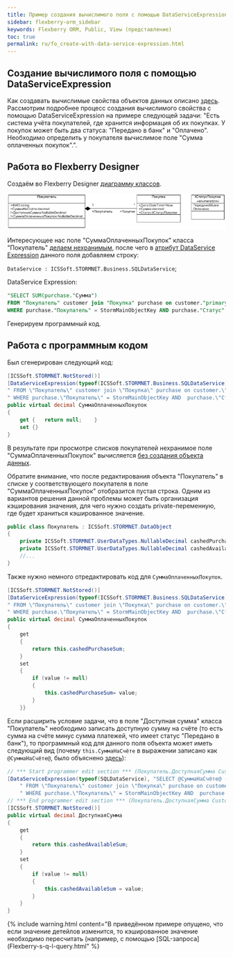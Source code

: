 ```yaml
---
title: Пример создания вычислимого поля с помощью DataServiceExpression
sidebar: flexberry-orm_sidebar
keywords: Flexberry ORM, Public, View (представление)
toc: true
permalink: ru/fo_create-with-data-service-expression.html
---
```


## Создание вычислимого поля с помощью DataServiceExpression

Как создавать вычислимые свойства объектов данных описано [здесь](fo_not-stored-attributes.html). Рассмотрим подробнее процесс создания вычислимого свойства с помощью DataServiceExpression на примере следующей задачи: "Есть система учёта покупателей, где хранится информация об их покупках. У покупок может быть два статуса: "Передано в банк" и "Оплачено". Необходимо определить у покупателя вычислимое поле "Сумма оплаченных покупок".".

## Работа во Flexberry Designer
Создаём во Flexberry Designer [диаграмму классов](fd_class-diagram.html).

![Изображение](/images/pages/products/flexberry-orm/create-with-data-service-expression/ClassDiagram_CustomerPurchase.jpg)

Интересующее нас поле "СуммаОплаченныхПокупок" класса "Покупатель" [делаем нехранимым](fo_attributes-class-data.html), после чего в [атрибут DataService Expression](fo_attributes-class-data.html) данного поля добавляем строку:

`DataService : ICSSoft.STORMNET.Business.SQLDataService`;

DataService Expression: 

``` sql
"SELECT SUM(purchase."Сумма")
FROM "Покупатель" customer join "Покупка" purchase on customer."primaryKey" = purchase."Покупатель"
WHERE purchase."Покупатель" = StormMainObjectKey AND purchase."Статус" = 'Оплачено' "
```

Генерируем программный код.

## Работа с программным кодом

Был сгенерирован следующий код:

```cs
[ICSSoft.STORMNET.NotStored()]
[DataServiceExpression(typeof(ICSSoft.STORMNET.Business.SQLDataService), "SELECT SUM(purchase.\"Сумма\")"+
" FROM \"Покупатель\" customer join \"Покупка\" purchase on customer.\"primaryKey\" = purchase.\"Покупатель\""+
" WHERE purchase.\"Покупатель\" = StormMainObjectKey AND  purchase.\"Статус\" = \'Оплачено\' ")]
public virtual decimal СуммаОплаченныхПокупок
{
	get {	return null;	}
	set {}
}
```

В результате при просмотре списков покупателей нехранимое поле "СуммаОплаченныхПокупок" вычисляется [без создания объекта данных](fo_not-stored-attributes.html). 

Обратите внимание, что после редактирования объекта "Покупатель" в списке у соответствующего покупателя в поле "СуммаОплаченныхПокупок" отобразится пустая строка. Одним из вариантов решения данной проблемы может быть организация кэширования значения, для чего нужно создать private-переменную, где будет храниться кэшированное значение.

```cs
public class Покупатель : ICSSoft.STORMNET.DataObject
{
	private ICSSoft.STORMNET.UserDataTypes.NullableDecimal cashedPurchaseSum = null; //переменная для хранения кэша поля СуммаОплаченныхПокупок
	private ICSSoft.STORMNET.UserDataTypes.NullableDecimal cashedAvailableSum = null; //переменная для хранения кэша поля ДоступнаяСумма
	//...
}
```

Также нужно немного отредактировать код для `СуммаОплаченныхПокупок`.

```cs
[ICSSoft.STORMNET.NotStored()]
[DataServiceExpression(typeof(ICSSoft.STORMNET.Business.SQLDataService), "SELECT SUM(purchase.\"Сумма\")"+
" FROM \"Покупатель\" customer join \"Покупка\" purchase on customer.\"primaryKey\" = purchase.\"Покупатель\""+
" WHERE purchase.\"Покупатель\" = StormMainObjectKey AND  purchase.\"Статус\" = \'Оплачено\' ")]
public virtual decimal СуммаОплаченныхПокупок
{
	get
	{
		return this.cashedPurchaseSum;
	}
	set
	{
		if (value != null)
		{
			this.cashedPurchaseSum= value;
		}
	}}
```

Если расширить условие задачи, что в поле "Доступная сумма" класса "Покупатель" необходимо записать доступную сумму на счёте (то есть сумма на счёте минус сумма платежей, что имеет статус "Передано в банк"), то программный код для данного поля объекта может иметь следующий вид (почему `this.СуммаНаСчёте` в выражении записано как `@СуммаНаСчёте@`, было объяснено [здесь](fo_not-stored-attributes.html)):

```cs
// *** Start programmer edit section *** (Покупатель.ДоступнаяСумма CustomAttributes)
[DataServiceExpression(typeof(SQLDataService), "SELECT @СуммаНаСчёте@ - SUM(purchase.\"Сумма\") "+
	" FROM \"Покупатель\" customer join \"Покупка\" purchase on customer.\"primaryKey\" = purchase.\"Покупатель\" "+
	" WHERE purchase.\"Покупатель\" = StormMainObjectKey AND  purchase.\"Статус\" = \'Передано в банк\' ")]
// *** End programmer edit section *** (Покупатель.ДоступнаяСумма CustomAttributes)
[ICSSoft.STORMNET.NotStored()]
public virtual decimal ДоступнаяСумма
{
	get
	{
		return this.cashedAvailableSum;
	}
	set
	{
		if (value != null)
		{
			this.cashedAvailableSum = value;
		}
	}
}
```

{% include warning.html content="В приведённом примере опущено, что если значение детейлов изменится, то кэшированное значение необходимо пересчитать (например, с помощью [SQL-запроса](Flexberry-s-q-l-query.html" %}
